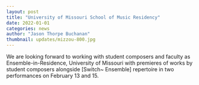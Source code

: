 ```yaml
---
layout: post
title: "University of Missouri School of Music Residency"
date: 2022-01-01
categories: news
author: "Jason Thorpe Buchanan"
thumbnail: updates/mizzou-800.jpg
---
```


We are looking forward to working with student composers and faculty as Ensemble-in-Residence, University of Missouri with premieres of works by student composers alongside [Switch~ Ensemble] repertoire in two performances on February 13 and 15.
